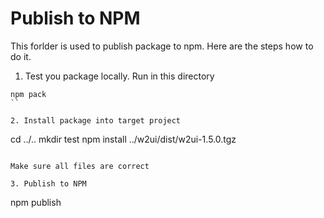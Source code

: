 # Publish to NPM

This forlder is used to publish package to npm. Here are the steps how to do it.

1. Test you package locally. Run in this directory
```
npm pack
``

2. Install package into target project
```
cd ../..
mkdir test
npm install ../w2ui/dist/w2ui-1.5.0.tgz
```

Make sure all files are correct

3. Publish to NPM
```
npm publish
```